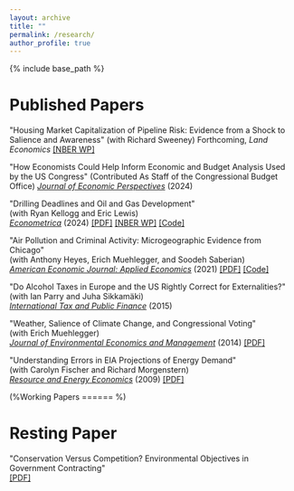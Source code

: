 ```yaml
---
layout: archive
title: ""
permalink: /research/
author_profile: true
---
```


{% include base_path %}

Published Papers
======
"Housing Market Capitalization of Pipeline Risk: Evidence from a Shock to Salience and Awareness" 
(with Richard Sweeney) Forthcoming, 
*Land Economics*  [[NBER WP]](https://www.nber.org/system/files/working_papers/w23858/w23858.pdf)

"How Economists Could Help Inform Economic and Budget Analysis Used by the US Congress" 
(Contributed As Staff of the Congressional Budget Office)
[*Journal of Economic Perspectives*](https:/doi.org/10.1257/jep.38.2.3) (2024)

"Drilling Deadlines and Oil and Gas Development"  
(with Ryan Kellogg and Eric Lewis)  
[*Econometrica*](https://doi.org/10.3982/ECTA18436) (2024) [[PDF]](https://eherrnst.github.io/files/pdf/research/hkl-leasing.pdf) [[NBER WP]](https://www.nber.org/system/files/working_papers/w27165/w27165.pdf)
[[Code]](https://zenodo.org/records/10012820)

"Air Pollution and Criminal Activity: Microgeographic Evidence from Chicago"  
(with Anthony Heyes, Erich Muehlegger, and Soodeh Saberian)  
[*American Economic Journal: Applied Economics*](https://doi.org/10.1257/app.20190091) (2021) [[PDF]](https://eherrnst.github.io/files/pdf/research/hhms-crime-and-pollution-aej.pdf) [[Code]](https://doi.org/10.3886/E119403V1)

"Do Alcohol Taxes in Europe and the US Rightly Correct for Externalities?"  
(with Ian Parry and Juha Sikkamäki)  
[*International Tax and Public Finance*](https://doi.org/10.1007/s10797-013-9294-8) (2015)  

"Weather, Salience of Climate Change, and Congressional Voting"  
(with Erich Muehlegger)  
[*Journal of Environmental Economics and Management*](https://doi.org/10.1016/j.jeem.2014.08.002) (2014) [[PDF]](https://eherrnst.github.io/files/pdf/research/hm-climate-voting.pdf)

"Understanding Errors in EIA Projections of Energy Demand"  
(with Carolyn Fischer and Richard Morgenstern)  
[*Resource and Energy Economics*](https://doi.org/10.1016/j.reseneeco.2009.04.003) (2009) [[PDF]](https://eherrnst.github.io/files/pdf/research/fhm-projections.pdf)

(%Working Papers 
====== %)

Resting Paper
======
"Conservation Versus Competition? Environmental Objectives in Government Contracting"  
[[PDF]](https://eherrnst.github.io/files/pdf/research/herrnstadt-timber-auctions.pdf)

  

  
